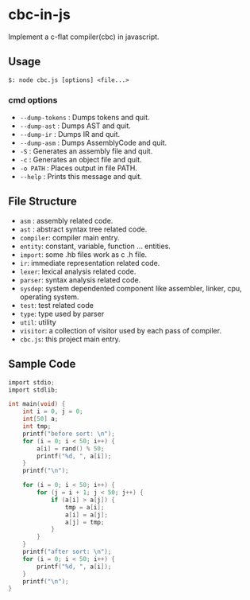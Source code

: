# cbc-in-js

Implement a c-flat compiler(cbc) in javascript.

## Usage

`$: node cbc.js [options] <file...>`

> 
### cmd options
-  `--dump-tokens`    : Dumps tokens and quit.
-  `--dump-ast`       : Dumps AST and quit.
-  `--dump-ir`        : Dumps IR and quit.
-  `--dump-asm`       : Dumps AssemblyCode and quit.
-  `-S`               : Generates an assembly file and quit.
-  `-c`               : Generates an object file and quit.
-  `-o PATH`          : Places output in file PATH.
-  `--help`           : Prints this message and quit.

## File Structure

- `asm` : assembly related code.
- `ast` : abstract syntax tree related code.
- `compiler`: compiler main entry.
- `entity`: constant, variable, function ... entities.
- `import`: some .hb files work as c .h file.
- `ir`: immediate representation related code.
- `lexer`: lexical analysis related code.
- `parser`: syntax analysis related code.
- `sysdep`: system dependented component like assembler, linker, cpu, operating system.
- `test`: test related code
- `type`: type used by parser
- `util`: utility
- `visitor`: a collection of visitor used by each pass of compiler.
- `cbc.js`: this project main entry.

## Sample Code

```c
import stdio;
import stdlib;

int main(void) {
	int i = 0, j = 0;
	int[50] a;
	int tmp;
	printf("before sort: \n");
	for (i = 0; i < 50; i++) {
		a[i] = rand() % 50;
		printf("%d, ", a[i]);
	}
	printf("\n");

	for (i = 0; i < 50; i++) {
		for (j = i + 1; j < 50; j++) {
			if (a[i] > a[j]) {
				tmp = a[i];
				a[i] = a[j];
				a[j] = tmp;
			}
		}
	}
	printf("after sort: \n");
	for (i = 0; i < 50; i++) {
		printf("%d, ", a[i]);
	}
	printf("\n");
}
```

